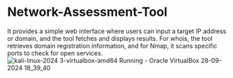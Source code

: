 # Network-Assessment-Tool
It provides a simple web interface where users can input a target IP address or domain, and the  tool fetches and displays results. For whois, the tool retrieves domain registration information, and for Nmap, it scans specific ports to check for open services. 
![kali-linux-2024 3-virtualbox-amd64  Running  - Oracle VirtualBox 28-09-2024 18_39_40](https://github.com/user-attachments/assets/9e101af4-9143-444a-8d20-56e7d22b8436)
